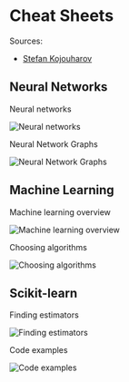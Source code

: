 # Cheat Sheets

Sources:
- [Stefan Kojouharov](https://becominghuman.ai/cheat-sheets-for-ai-neural-networks-machine-learning-deep-learning-big-data-678c51b4b463)

## Neural Networks

Neural networks

![Neural networks](https://cdn-images-1.medium.com/max/2000/1*gccuMDV8fXjcvz1RSk4kgQ.png)

Neural Network Graphs

![Neural Network Graphs](https://cdn-images-1.medium.com/max/1600/1*hdcEBE3zH8bRCj_gyIQC9Q.png)

## Machine Learning

Machine learning overview

![Machine learning overview](https://cdn-images-1.medium.com/max/1600/1*tEo4x2-2iOZcnhSF13rUTA.png)

Choosing algorithms

![Choosing algorithms](https://cdn-images-1.medium.com/max/1600/1*xCS2eayL2pZBhpQZhMXaIA.png)

## Scikit-learn

Finding estimators

![Finding estimators](https://cdn-images-1.medium.com/max/2000/1*dYgEs2roROf3j2ANzkDHMA.png)

Code examples

![Code examples](https://cdn-images-1.medium.com/max/2000/1*k6_-XfgogqSqjgMJP6_8Iw.png)

![]()

![]()

![]()

![]()

![]()

![]()

![]()

![]()

![]()

![]()

![]()

![]()

![]()

![]()

![]()

![]()

![]()

